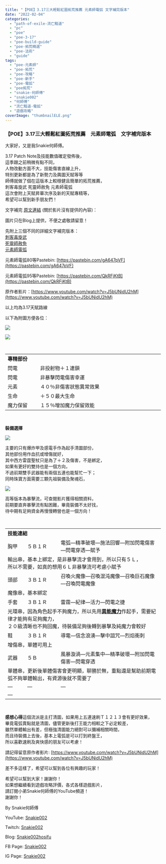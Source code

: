 ```yaml
---
title: "【POE】3.17三大輕鬆紅圖拓荒推薦 元素師電弧 文字補完版本"
date: "2022-02-04"
categories: 
  - "path-of-exile-流亡黯道"
  - "pc"
  - "poe"
  - "poe-3-17"
  - "poe-build-guide"
  - "poe-拓荒精選"
  - "poe-法術"
  - "guide"
tags: 
  - "poe-元素師"
  - "poe-拓荒"
  - "poe-攻略"
  - "poe-新手"
  - "poe-電弧"
  - "poe拓荒"
  - "snakie-何師傅"
  - "snakie002"
  - "何師傅"
  - "流亡黯道-電弧"
  - "遊戲攻略"
coverImage: "thumbnailELE.png"
---
```


### 【POE】3.17三大輕鬆紅圖拓荒推薦　元素師電弧　文字補完版本

  
大家好，又是我Snakie何師傅。  

  
3.17 Patch Note及技能數值確定發佈後，  
這季跟之前稍微有點不同，  
人物改動方面不大，技能傷害直線上升，  
特別更新都是為了新勢力及輿圖天賦等等  
師傅就做了個在這版本上較穩健且簡單的拓荒推薦，  
刺客毒旋武 死靈師赦免 元素師電弧  
這次會附上天賦昇華次序及新的天賦專精等，  
希望可以幫到新手朋友們！  

  
文字補完 [原文連結](https://snakie002hosifu.blog/3-17pre/) (關於影片沒有提供的內容)：  

  
圖片只在Blog上提供，不便之處敬請留意！  

  
先附上三個不同的詳細文字補完版本：  
[刺客毒旋武](https://snakie002hosifu.blog/3-17pre1/)  
[死靈師赦免](https://snakie002hosifu.blog/3-17pre2/)  
[元素師電弧](https://snakie002hosifu.blog/3-17pre3/)  

  
元素師電弧80等Pastebin: [https://pastebin.com/gA647pVF](https://pastebin.com/gA647pVF)  

  
元素師電弧95等Pastebin: [https://pastebin.com/QkRFjKtB](https://pastebin.com/QkRFjKtB)  

  
原作者影片：[https://www.youtube.com/watch?v=J5bUNidU2hM](https://www.youtube.com/watch?v=J5bUNidU2hM)  

  
以上均為3.17天賦路線  

  
以下為附圖方便各位：  

  
![](WordPress/3-2.png)  

  
![](WordPress/2-2-1024x581.png)  

  
   
  
  
  
  
  
  
  
  
  
  
  
  
  
  
  
  
  
  
  
  
  
  
  
  
  
  

<table width="517"><tbody><tr><td colspan="2" width="517"><strong>專精部份</strong></td></tr><tr><td width="97">閃電</td><td width="420">非投射物＋１連鎖</td></tr><tr><td width="97">閃電</td><td width="420">非暴擊閃電傷害幸運</td></tr><tr><td width="97">元素</td><td width="420">４０％非傷害狀態異常效果</td></tr><tr><td width="97">生命</td><td width="420">＋５０最大生命</td></tr><tr><td width="97">魔力保留</td><td width="420">１５％增加魔力保留效能</td></tr></tbody></table>

  
   

  
**裝備選擇**  

  
![](WordPress/1-2.png)  

  
主要的只有爆炸甲及感電手作為起手清圖部份，  
其他部份用作血抗或增傷就好，  
其中西方雷霆聖杖只是為了＋２及傷害，不是綁定，  
如果有更好的雙持也是一個方向，  
不過前期雙手武器能有兩個五連也能幫忙一下；  
同時珠寶方面需要三顆先祖裝備及聚魂石，  

  
**![](WordPress/4-1.png)**  

  
高等版本為暴擊流，可查閱影片獲得相關資料，  
前期要直奔暴擊流有點困難，畢竟裝備不太好找，  
待中期有足夠資金再慢慢轉營也是一個方向！  

  
   
  
  
  
  
  
  
  
  
  
  
  
  
  
  
  
  
  
  
  
  
  
  
  
  
  
  
  
  
  
  
  
  
  
  
  
  
  
  
  
  
  
  
  
  
  
  
  
  
  
  
  
  
  
  

<table width="623"><tbody><tr><td colspan="3" width="604"><strong>技能連結</strong></td></tr><tr><td width="59">胸甲</td><td width="120">５Ｂ１Ｒ</td><td width="425">電弧—精準破壞—施法回響—附加閃電傷害—閃電穿透—賦予</td></tr><tr><td colspan="3" width="604">輸出串，基本上綁定，是非暴擊流才會用到，所以只有５Ｌ，<br>所以不需要，如真的想用６Ｌ非暴擊流可考慮小賦予</td></tr><tr><td width="59">頭部</td><td width="120">３Ｂ１Ｒ</td><td width="425">召喚火魔像—召喚混沌魔像—召喚巨石魔像—召喚閃電魔像</td></tr><tr><td colspan="3" width="604">魔像串，基本綁定</td></tr><tr><td width="59">手套</td><td width="120">３Ｂ１Ｒ</td><td width="425">雷霆—紀律—活力—閃電之捷</td></tr><tr><td colspan="3" width="604">光環串，因為角色起手不夠魔力，所以先用<strong><u>異能魔力</u></strong>作起手，需要紀律才能夠有足夠魔力，<br>２０級清晰也不夠回魔，待裝備足夠後轉到暴擊及純魔力會較好</td></tr><tr><td width="59">鞋</td><td width="120">３Ｂ１Ｒ</td><td width="425">導電—信念浪湧—擊中詛咒—烈焰衝刺</td></tr><tr><td colspan="3" width="604">增傷串，單體可用上</td></tr><tr><td width="59">武器</td><td width="120">５Ｂ</td><td width="425">風暴漩渦—元素集中—精準破壞—附加閃電傷害—閃電穿透</td></tr><tr><td colspan="3" width="604">單體串，更新後單體傷害會更明顯，聊勝於無，重點還是幫助前期電弧不夠單體輸出，有資源後就不需要了</td></tr><tr><td width="59">—</td><td width="120">—</td><td width="425">—</td></tr><tr><td colspan="3" width="604">—</td></tr></tbody></table>

  
   

  
**感想心得**這個流派是主打清圖，如果用上五連速刷Ｔ１２１３會有更好效果，  
畢竟電弧賣點就是清圖，儘管更新後打王能力相較之下必定較差，  
雖然單體輸出有差，但極強清圖能力絕對可以彌補相關時間，  
而且待裝備上去後，基本上電弧是可以打到終盤王，  
所以喜歡速刷及爽快感的朋友可以考慮！  

  
請記得留意原作者影片: [https://www.youtube.com/watch?v=J5bUNidU2hM](https://www.youtube.com/watch?v=J5bUNidU2hM)  

  
差不多這樣了，希望可以幫到各位有興趣的玩家！  

  
希望可以幫到大家！謝謝你！  
如果想繼續看到遊戲攻略評價，各式各樣遊戲影片，  
請訂閱小弟Snakie何師傅的YouTube頻道！  
謝謝你！  

  
By Snakie何師傅  

  
YouTube: [Snakie002](https://www.youtube.com/channel/UCDOMLG_RBSoqVHK3sIYJeLA)  

  
Twitch: [Snakie002](https://www.twitch.tv/snakie002/)  

  
Blog: [Snakie002hosifu](https://snakie002hosifu.blog/)  

  
FB Page: [Snakie002](https://www.facebook.com/Snakie002/)  

  
IG Page: [Snakie002](https://www.instagram.com/snakie002/)
